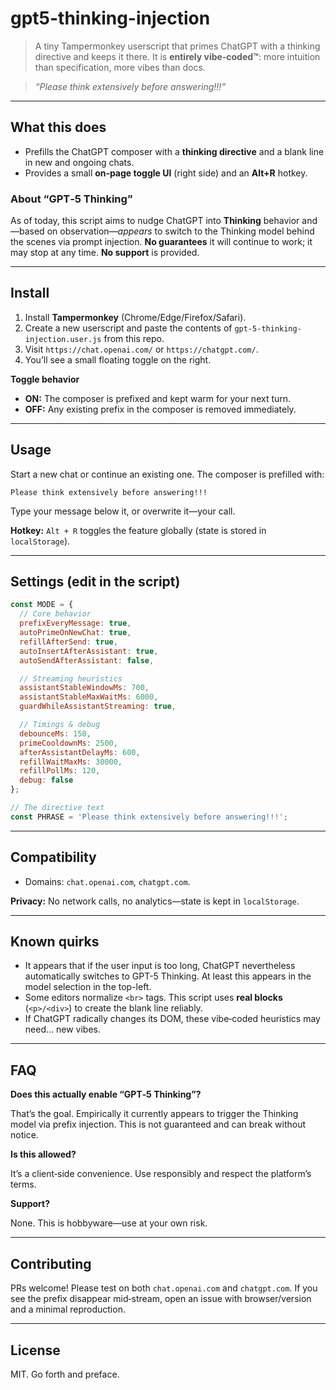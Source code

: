 # gpt5-thinking-injection


> A tiny Tampermonkey userscript that primes ChatGPT with a thinking directive and keeps it there. It is **entirely vibe‑coded™**: more intuition than specification, more vibes than docs.

> *“Please think extensively before answering!!!”*

---

## What this does

* Prefills the ChatGPT composer with a **thinking directive** and a blank line in new and ongoing chats.
* Provides a small **on‑page toggle UI** (right side) and an **Alt+R** hotkey.


### About “GPT‑5 Thinking”

As of today, this script aims to nudge ChatGPT into **Thinking** behavior and—based on observation—*appears* to switch to the Thinking model behind the scenes via prompt injection. **No guarantees** it will continue to work; it may stop at any time. **No support** is provided.

---

## Install

1. Install **Tampermonkey** (Chrome/Edge/Firefox/Safari).
2. Create a new userscript and paste the contents of `gpt-5-thinking-injection.user.js` from this repo.
3. Visit `https://chat.openai.com/` or `https://chatgpt.com/`.
4. You’ll see a small floating toggle on the right.

**Toggle behavior**

* **ON:** The composer is prefixed and kept warm for your next turn.
* **OFF:** Any existing prefix in the composer is removed immediately.

---

## Usage

Start a new chat or continue an existing one. The composer is prefilled with:

```
Please think extensively before answering!!!

```

Type your message below it, or overwrite it—your call.

**Hotkey:** `Alt + R` toggles the feature globally (state is stored in `localStorage`).

---

## Settings (edit in the script)

```js
const MODE = {
  // Core behavior
  prefixEveryMessage: true,
  autoPrimeOnNewChat: true,
  refillAfterSend: true,
  autoInsertAfterAssistant: true,
  autoSendAfterAssistant: false,

  // Streaming heuristics
  assistantStableWindowMs: 700,
  assistantStableMaxWaitMs: 6000,
  guardWhileAssistantStreaming: true,

  // Timings & debug
  debounceMs: 150,
  primeCooldownMs: 2500,
  afterAssistantDelayMs: 600,
  refillWaitMaxMs: 30000,
  refillPollMs: 120,
  debug: false
};

// The directive text
const PHRASE = 'Please think extensively before answering!!!';
```

---

## Compatibility

* Domains: `chat.openai.com`, `chatgpt.com`.

**Privacy:** No network calls, no analytics—state is kept in `localStorage`.

---

## Known quirks

* It appears that if the user input is too long, ChatGPT nevertheless automatically switches to GPT-5 Thinking. At least this appears in the model selection in the top-left.
* Some editors normalize `<br>` tags. This script uses **real blocks** (`<p>/<div>`) to create the blank line reliably.
* If ChatGPT radically changes its DOM, these vibe‑coded heuristics may need… new vibes.

---

## FAQ

**Does this actually enable “GPT‑5 Thinking”?**

That’s the goal. Empirically it currently appears to trigger the Thinking model via prefix injection. This is not guaranteed and can break without notice.


**Is this allowed?**

It’s a client‑side convenience. Use responsibly and respect the platform’s terms.

**Support?**

None. This is hobbyware—use at your own risk.

---

## Contributing

PRs welcome! Please test on both `chat.openai.com` and `chatgpt.com`. If you see the prefix disappear mid‑stream, open an issue with browser/version and a minimal reproduction.

---

## License

MIT. Go forth and preface.
